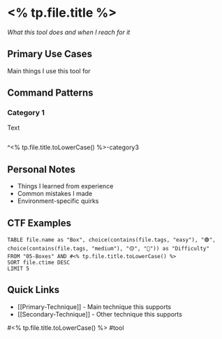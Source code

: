 # <% tp.file.title %>

_What this tool does and when I reach for it_

## Primary Use Cases

Main things I use this tool for

## Command Patterns

### Category 1

Text
```
```
^<% tp.file.title.toLowerCase() %>-category3

## Personal Notes

- Things I learned from experience
- Common mistakes I made
- Environment-specific quirks

## CTF Examples

```dataview
TABLE file.name as "Box", choice(contains(file.tags, "easy"), "🟢", choice(contains(file.tags, "medium"), "🟡", "🔴")) as "Difficulty"
FROM "05-Boxes" AND #<% tp.file.title.toLowerCase() %>
SORT file.ctime DESC
LIMIT 5
```

## Quick Links

- [[Primary-Technique]] - Main technique this supports
- [[Secondary-Technique]] - Other technique this supports

#<% tp.file.title.toLowerCase() %> #tool